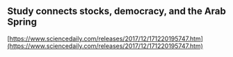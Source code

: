 ## Study connects stocks, democracy, and the Arab Spring
  
  [https://www.sciencedaily.com/releases/2017/12/171220195747.htm](https://www.sciencedaily.com/releases/2017/12/171220195747.htm)